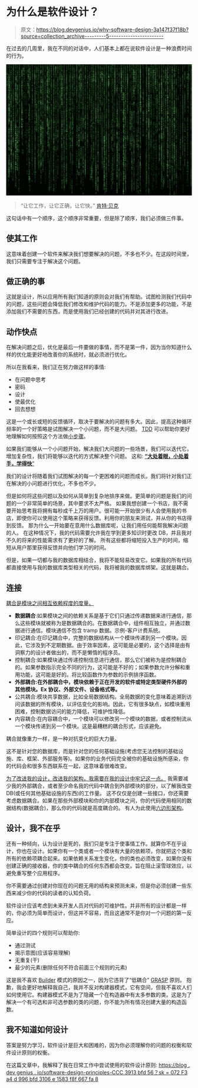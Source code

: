 # 为什么是软件设计？

> 原文：<https://blog.devgenius.io/why-software-design-3a147f37f18b?source=collection_archive---------5----------------------->

在过去的几周里，我在不同的对话中，人们基本上都在说软件设计是一种浪费时间的行为。

![](img/0c65238f78d090908916da0a24ba4dfc.png)

> “让它工作，让它正确，让它快。”
> [肯特·贝克](https://quotefancy.com/quote/1663435/Kent-Beck-Make-it-work-make-it-right-make-it-fast)

这句话中有一个顺序，这个顺序非常重要，但是除了顺序，我们必须做三件事。

## 使其工作

这意味着创建一个软件来解决我们想要解决的问题，不多也不少。在这段时间里，我们只需要专注于解决这个问题。

## 做正确的事

这就是设计，所以应用所有我们知道的原则会对我们有帮助。试图检测我们代码中的问题，这些问题会降低我们修改和维护代码的能力。不是添加更多的功能，不是添加我们不需要的东西，而是使用我们已经创建的代码并对其进行改进。

## 动作快点

在解决问题之后，优化是最后一件要做的事情，而不是第一件，因为当你知道什么样的优化能更好地改善你的系统时，就必须进行优化。

所以在我看来，我们正在努力做这样的事情:

*   在问题中思考
*   密码
*   设计
*   使最优化
*   回去想想

这是一个或长或短的反馈循环，取决于要解决的问题有多大。因此，提高这种循环频率的一个好策略是试图解决一个小问题，而不是大问题。 [TDD](/inverted-scientist-method-aka-tdd-e7848c3fd982?sk=b6234b6d1a4170a8939d9aebcea25157) 可以帮助你更好地理解如何按照这个方法做[小步骤](/a-lot-of-tiny-steps-16eaac27acb4?sk=3aaec6e2fd13f9710ecce4935c2189bc)。

如果我们能够从一个小问题开始，解决我们大问题的一些场景，我们可以迭代它，增加复杂性，我们将能够以迭代的方式解决整个问题。
这和:
[**“大处着眼，小处着手，学得快**”](https://www.forbes.com/sites/chunkamui/2019/01/02/6-words-to-remember-in-2019-think-big-start-small-learn-fast/?sh=6f298bf05f17)

我们的设计将随着我们试图解决的每一个更困难的问题而成长。我们将针对我们正在解决的小问题进行优化，不多也不少。

但是如何将这些问题以及如何从简单到复杂地排序来做。更简单的问题是我们的问题的一个非常简单的场景，其中要求不太严格。
如果我想创建一个书店，我不需要开始思考我将拥有每秒成千上万的用户。很可能一开始很少有人会使用我的书店，即使你可以使用这个策略来获得反馈。利用你的朋友来测试，并从你的书店得到反馈。
那为什么一开始要在意用什么数据库呢，让我们用任何能帮我解决问题的人。
在这种情况下，我的代码需要允许我在学到更多知识时更改 DB，并且我对不久的将来的性能需求有了更好的了解。
所有这些都将缩短投入生产的时间，缩短从用户那里获得反馈并向他们学习的时间。

但是，如果一切都与我的数据库相结合，我将不能轻易改变它。如果我的所有代码都直接使用与我的数据库类型相关的代码，我将被我的数据库绑架。这就是耦合。

## 连接

[耦合是模块之间相互依赖程度的度量。](https://www.geeksforgeeks.org/software-engineering-coupling-and-cohesion/)

*   **数据耦合**:如果模块之间的依赖关系是基于它们只通过传递数据来进行通信，那么这些模块就被称为是数据耦合的。在数据耦合中，组件相互独立，并通过数据进行通信。模块通信不包含 tramp 数据。示例-客户计费系统。
*   印记耦合:在印记耦合中，完整的数据结构从一个模块传递到另一个模块。因此，它涉及到不定期数据。由于效率因素，这可能是必要的，这个选择是由有洞察力的设计者做出的，而不是懒惰的程序员。
*   控制耦合:如果模块通过传递控制信息进行通信，那么它们被称为是控制耦合的。如果参数指示完全不同的行为，这可能是不好的；如果参数允许分解和重用功能，这可能是好的。将比较函数作为参数的示例排序函数。
*   **外部耦合:在外部耦合中，模块依赖于正在开发的软件或特定类型硬件外部的其他模块。Ex 协议、外部文件、设备格式等。**
*   公共耦合:模块共享数据，比如全局数据结构。全局数据的变化意味着追溯到访问该数据的所有模块，以评估变化的影响。因此，它有很多缺点，如模块重用困难，控制数据访问的能力降低，可维护性降低。
*   内容耦合:在内容耦合中，一个模块可以修改另一个模块的数据，或者控制流从一个模块传递到另一个模块。这是最糟糕的耦合形式，应该避免。

耦合就像重力一样，是一种对抗变化的巨大力量。

这不是针对您的数据库，而是针对您的任何基础设施(考虑您无法控制的基础设施、库、框架、外部服务等)。如果你的业务代码完全被你的基础设施所感染，你的代码会和很多东西联系在一起，这意味着很难改变。

[为了改进我的设计，改进我的架构，我需要在我的设计中牢记这一点。](/evolutionary-design-an-example-d9889a262e3d?sk=8cfb8b20335ca39f6f0ce84b8cbc73e6)
我需要减少我的外部耦合，或者至少命名我的代码中耦合到外部模块的部分，以了解我改变 DB(或任何其他基础设施的东西)的工作量。
这不仅仅是创建一些接口，你还需要考虑数据耦合。如果在那些外部模块和你的内部模块之间，你的代码使用相同的数据结构(数据耦合)，那么你的代码就是高度耦合的。
有人为此使用[六边形架构](/the-whys-of-hexagonal-architecture-1ccca8476c86?sk=8d8e99e381ae473c001fd80c348fa5f8)。

## 设计，我不在乎

还有一种倾向，认为设计是死的，我们只是专注于使事情工作。就算你不在乎设计，你也在设计。如果你有一个类或者一个模块有大量的依赖项，你就把这个类和所有的依赖项耦合起来。如果依赖关系发生变化，你的类也必须改变，如果你没有创建正确的接收器，你的类中耦合的任何东西都会改变。旨在阻止滚雪球效应，以避免重写整个应用程序。

你不需要通过创建对你现在的问题无用的结构来预测未来，但是你必须创建一些东西来减少你的代码的读者的认知负荷。

软件设计应该考虑到未来开发人员对代码的可维护性。并非所有的设计都是一样的，你必须为简单而设计，但这并不容易，而且这通常不是你对一个问题的第一反应。

简单设计的四个规则可以帮助你:

*   通过测试
*   揭示意图(应该容易理解)
*   无重复(干)
*   最少的元素(删除任何不符合前面三个规则的元素)

这是我不喜欢 [Builder](/why-i-dont-like-the-builder-pattern-e05423698a9a?sk=ab3e214029e33109be6c2157f66b5dfa) 模式的原因之一，因为它违背了“低耦合” [GRASP](https://en.wikipedia.org/wiki/GRASP_(object-oriented_design)#Low_coupling) 原则。
抱歉，我会更好地解释我自己，我并不反对构建器模式，它有空间，但我不喜欢人们如何使用它。构建器模式不是为了隐藏一个在构造器中有太多参数的类。这是为了解决一个有可选和非可选参数的类的问题，你不能为所有情况创建大量的构造函数。

## 我不知道如何设计

答案是努力学习，软件设计是巨大和困难的，因为你必须理解你的问题的权衡和软件设计原则的权衡。

在这篇文章中，我解释了我在日常工作中尝试使用的软件设计原则:
[https://blog . dev genius . io/software-design-principles-CCC 3913 bfd 56？sk = 072 F3 a4 d 996 bfd 3106 e 1583 f8f 667 fa 8](/software-design-principles-ccc3913bfd56?sk=072f3a4d996bfd3106e1583f8f667fa8)